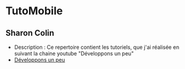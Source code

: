 # TutoMobile
## Sharon Colin
* Description : Ce repertoire contient les tutoriels, que j'ai réalisée en suivant la chaine youtube "Développons un peu"
* [Développons un peu](https://www.youtube.com/playlist?list=PL8Azg5184hTCKqGSLBk7A2cL0SsJBwblB)
